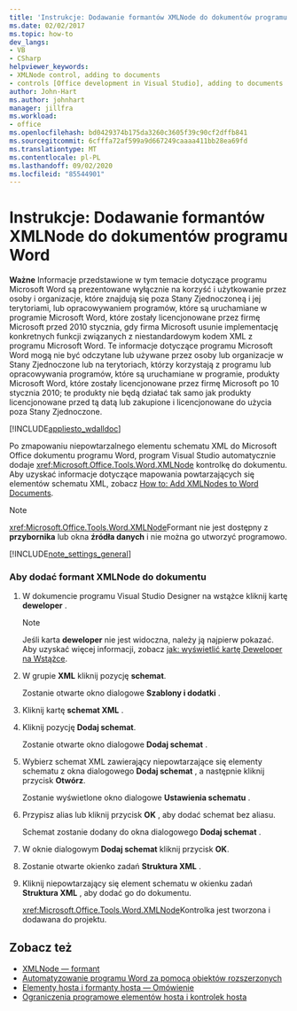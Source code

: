 ```yaml
---
title: 'Instrukcje: Dodawanie formantów XMLNode do dokumentów programu Word'
ms.date: 02/02/2017
ms.topic: how-to
dev_langs:
- VB
- CSharp
helpviewer_keywords:
- XMLNode control, adding to documents
- controls [Office development in Visual Studio], adding to documents
author: John-Hart
ms.author: johnhart
manager: jillfra
ms.workload:
- office
ms.openlocfilehash: bd0429374b175da3260c3605f39c90cf2dffb841
ms.sourcegitcommit: 6cfffa72af599a9d667249caaaa411bb28ea69fd
ms.translationtype: MT
ms.contentlocale: pl-PL
ms.lasthandoff: 09/02/2020
ms.locfileid: "85544901"
---
```

# <a name="how-to-add-xmlnode-controls-to-word-documents"></a>Instrukcje: Dodawanie formantów XMLNode do dokumentów programu Word
  **Ważne** Informacje przedstawione w tym temacie dotyczące programu Microsoft Word są prezentowane wyłącznie na korzyść i użytkowanie przez osoby i organizacje, które znajdują się poza Stany Zjednoczoneą i jej terytoriami, lub opracowywaniem programów, które są uruchamiane w programie Microsoft Word, które zostały licencjonowane przez firmę Microsoft przed 2010 stycznia, gdy firma Microsoft usunie implementację konkretnych funkcji związanych z niestandardowym kodem XML z programu Microsoft Word. Te informacje dotyczące programu Microsoft Word mogą nie być odczytane lub używane przez osoby lub organizacje w Stany Zjednoczone lub na terytoriach, którzy korzystają z programu lub opracowywania programów, które są uruchamiane w programie, produkty Microsoft Word, które zostały licencjonowane przez firmę Microsoft po 10 stycznia 2010; te produkty nie będą działać tak samo jak produkty licencjonowane przed tą datą lub zakupione i licencjonowane do użycia poza Stany Zjednoczone.

 [!INCLUDE[appliesto_wdalldoc](../vsto/includes/appliesto-wdalldoc-md.md)]

 Po zmapowaniu niepowtarzalnego elementu schematu XML do Microsoft Office dokumentu programu Word, program Visual Studio automatycznie dodaje <xref:Microsoft.Office.Tools.Word.XMLNode> kontrolkę do dokumentu. Aby uzyskać informacje dotyczące mapowania powtarzających się elementów schematu XML, zobacz [How to: Add XMLNodes to Word Documents](../vsto/how-to-add-xmlnodes-controls-to-word-documents.md).

> [!NOTE]
> <xref:Microsoft.Office.Tools.Word.XMLNode>Formant nie jest dostępny z **przybornika** lub okna **źródła danych** i nie można go utworzyć programowo.

 [!INCLUDE[note_settings_general](../sharepoint/includes/note-settings-general-md.md)]

### <a name="to-add-an-xmlnode-control-to-a-document"></a>Aby dodać formant XMLNode do dokumentu

1. W dokumencie programu Visual Studio Designer na wstążce kliknij kartę **deweloper** .

    > [!NOTE]
    > Jeśli karta **deweloper** nie jest widoczna, należy ją najpierw pokazać. Aby uzyskać więcej informacji, zobacz [jak: wyświetlić kartę Deweloper na Wstążce](../vsto/how-to-show-the-developer-tab-on-the-ribbon.md).

2. W grupie **XML** kliknij pozycję **schemat**.

     Zostanie otwarte okno dialogowe **Szablony i dodatki** .

3. Kliknij kartę **schemat XML** .

4. Kliknij pozycję **Dodaj schemat**.

     Zostanie otwarte okno dialogowe **Dodaj schemat** .

5. Wybierz schemat XML zawierający niepowtarzające się elementy schematu z okna dialogowego **Dodaj schemat** , a następnie kliknij przycisk **Otwórz**.

     Zostanie wyświetlone okno dialogowe **Ustawienia schematu** .

6. Przypisz alias lub kliknij przycisk **OK** , aby dodać schemat bez aliasu.

     Schemat zostanie dodany do okna dialogowego **Dodaj schemat** .

7. W oknie dialogowym **Dodaj schemat** kliknij przycisk **OK**.

8. Zostanie otwarte okienko zadań **Struktura XML** .

9. Kliknij niepowtarzający się element schematu w okienku zadań **Struktura XML** , aby dodać go do dokumentu.

     <xref:Microsoft.Office.Tools.Word.XMLNode>Kontrolka jest tworzona i dodawana do projektu.

## <a name="see-also"></a>Zobacz też
- [XMLNode — formant](../vsto/xmlnode-control.md)
- [Automatyzowanie programu Word za pomocą obiektów rozszerzonych](../vsto/automating-word-by-using-extended-objects.md)
- [Elementy hosta i formanty hosta — Omówienie](../vsto/host-items-and-host-controls-overview.md)
- [Ograniczenia programowe elementów hosta i kontrolek hosta](../vsto/programmatic-limitations-of-host-items-and-host-controls.md)
